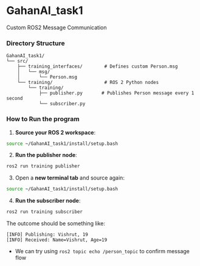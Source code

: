 # GahanAI_task1
Custom ROS2 Message Communication

### Directory Structure
```
GahanAI_task1/
└── src/
    ├── training_interfaces/        # Defines custom Person.msg
    │   └── msg/
    │       └── Person.msg
    └── training/                   # ROS 2 Python nodes
        └── training/
            ├── publisher.py       # Publishes Person message every 1 second
            └── subscriber.py      
```

### How to Run the program
1. **Source your ROS 2 workspace**:

```bash
source ~/GahanAI_task1/install/setup.bash
```

2. **Run the publisher node**:

```bash
ros2 run training publisher
```

3. Open a **new terminal tab** and source again:

```bash
source ~/GahanAI_task1/install/setup.bash
```

4. **Run the subscriber node**:

```bash
ros2 run training subscriber
```


The outcome should be something like:
```
[INFO] Publishing: Vishrut, 19
[INFO] Received: Name=Vishrut, Age=19
```

* We can try using `ros2 topic echo /person_topic` to confirm message flow

